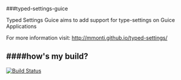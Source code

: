 ###typed-settings-guice

Typed Settings Guice aims to add support for type-settings on Guice Applications

For more information visit: http://mmonti.github.io/typed-settings/

####how's my build?
--------------
[![Build Status](https://travis-ci.org/mmonti/typed-settings-guice.png?branch=master)](https://travis-ci.org/mmonti/typed-settings-guice)
